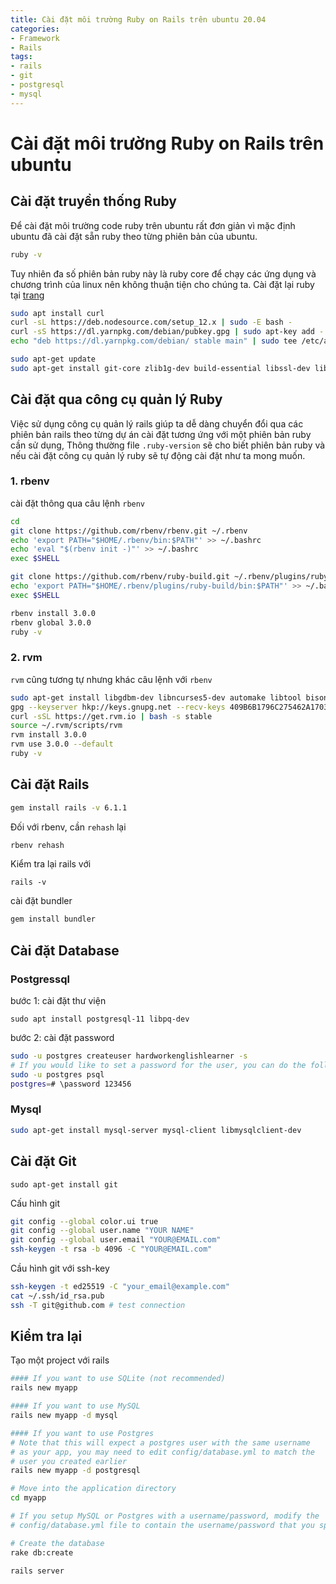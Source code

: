 ```yaml
---
title: Cài đặt môi trường Ruby on Rails trên ubuntu 20.04
categories:
- Framework
- Rails
tags:
- rails
- git
- postgresql
- mysql
---
```


# Cài đặt môi trường Ruby on Rails trên ubuntu 
## Cài đặt truyền thống Ruby
Để cài đặt môi trường code ruby trên ubuntu rất đơn giản vì mặc định ubuntu đã cài đặt sẵn ruby theo từng phiên bản của ubuntu.  
```bash
ruby -v
```
Tuy nhiên đa số phiên bản ruby này là ruby core để chạy các ứng dụng và chương trình của linux nên không thuận tiện cho chúng ta. Cài đặt lại ruby tại [trang](https://gorails.com/setup/ubuntu/20.04) 
```bash
sudo apt install curl
curl -sL https://deb.nodesource.com/setup_12.x | sudo -E bash -
curl -sS https://dl.yarnpkg.com/debian/pubkey.gpg | sudo apt-key add -
echo "deb https://dl.yarnpkg.com/debian/ stable main" | sudo tee /etc/apt/sources.list.d/yarn.list

sudo apt-get update
sudo apt-get install git-core zlib1g-dev build-essential libssl-dev libreadline-dev libyaml-dev libsqlite3-dev sqlite3 libxml2-dev libxslt1-dev libcurl4-openssl-dev software-properties-common libffi-dev nodejs yarn
```
## Cài đặt qua công cụ quản lý Ruby 
Việc sử dụng công cụ quản lý rails giúp ta dễ dàng chuyển đổi qua các phiên bản rails theo từng dự án cài đặt tương ứng với một phiên bản ruby cần sử dụng,
Thông thường file ``.ruby-version`` sẽ cho biết phiên bản ruby và nếu cài đặt công cụ quản lý ruby sẽ tự động cài đặt như ta mong muốn.
### 1. rbenv
cài đặt thông qua câu lệnh `rbenv` 
```sh
cd
git clone https://github.com/rbenv/rbenv.git ~/.rbenv
echo 'export PATH="$HOME/.rbenv/bin:$PATH"' >> ~/.bashrc
echo 'eval "$(rbenv init -)"' >> ~/.bashrc
exec $SHELL

git clone https://github.com/rbenv/ruby-build.git ~/.rbenv/plugins/ruby-build
echo 'export PATH="$HOME/.rbenv/plugins/ruby-build/bin:$PATH"' >> ~/.bashrc
exec $SHELL

rbenv install 3.0.0
rbenv global 3.0.0
ruby -v
```
### 2. rvm
`rvm` cũng tương tự nhưng khác câu lệnh với `rbenv`
```sh
sudo apt-get install libgdbm-dev libncurses5-dev automake libtool bison libffi-dev
gpg --keyserver hkp://keys.gnupg.net --recv-keys 409B6B1796C275462A1703113804BB82D39DC0E3 7D2BAF1CF37B13E2069D6956105BD0E739499BDB
curl -sSL https://get.rvm.io | bash -s stable
source ~/.rvm/scripts/rvm
rvm install 3.0.0
rvm use 3.0.0 --default
ruby -v
```
## Cài đặt Rails 
```sh
gem install rails -v 6.1.1
```
Đối với rbenv, cần `rehash` lại 
```sh
rbenv rehash
```
Kiểm tra lại rails với 
```
rails -v
```
cài đặt bundler 
```sh
gem install bundler
```
## Cài đặt Database 
### Postgressql 
bước 1: cài đặt thư viện 
```
sudo apt install postgresql-11 libpq-dev
```
bước 2:  cài đặt password 
```sh
sudo -u postgres createuser hardworkenglishlearner -s
# If you would like to set a password for the user, you can do the following
sudo -u postgres psql
postgres=# \password 123456
```
### Mysql
```sh
sudo apt-get install mysql-server mysql-client libmysqlclient-dev
```
## Cài đặt Git 
```
sudo apt-get install git
```
Cấu hình git 
```sh
git config --global color.ui true
git config --global user.name "YOUR NAME"
git config --global user.email "YOUR@EMAIL.com"
ssh-keygen -t rsa -b 4096 -C "YOUR@EMAIL.com"
```
Cầu hình git với ssh-key 
```sh
ssh-keygen -t ed25519 -C "your_email@example.com"
cat ~/.ssh/id_rsa.pub
ssh -T git@github.com # test connection 
```

## Kiểm tra lại 
Tạo một project với rails 
```sh
#### If you want to use SQLite (not recommended)
rails new myapp

#### If you want to use MySQL
rails new myapp -d mysql

#### If you want to use Postgres
# Note that this will expect a postgres user with the same username
# as your app, you may need to edit config/database.yml to match the
# user you created earlier
rails new myapp -d postgresql

# Move into the application directory
cd myapp

# If you setup MySQL or Postgres with a username/password, modify the
# config/database.yml file to contain the username/password that you specified

# Create the database
rake db:create

rails server
```
